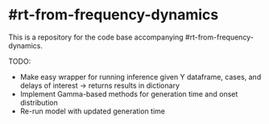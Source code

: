 # #rt-from-frequency-dynamics

This is a repository for the code base accompanying #rt-from-frequency-dynamics.

TODO:
- Make easy wrapper for running inference given Y dataframe, cases, and delays of interest -> returns results in dictionary
- Implement Gamma-based methods for generation time and onset distribution
- Re-run model with updated generation time
